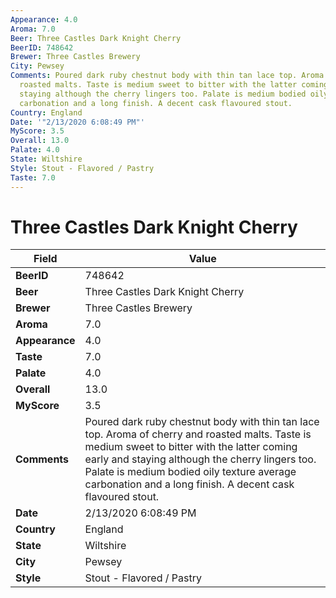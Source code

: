 ```yaml
---
Appearance: 4.0
Aroma: 7.0
Beer: Three Castles Dark Knight Cherry
BeerID: 748642
Brewer: Three Castles Brewery
City: Pewsey
Comments: Poured dark ruby chestnut body with thin tan lace top. Aroma of cherry and
  roasted malts. Taste is medium sweet to bitter with the latter coming early and
  staying although the cherry lingers too. Palate is medium bodied oily texture average
  carbonation and a long finish. A decent cask flavoured stout.
Country: England
Date: '"2/13/2020 6:08:49 PM"'
MyScore: 3.5
Overall: 13.0
Palate: 4.0
State: Wiltshire
Style: Stout - Flavored / Pastry
Taste: 7.0
---
```


# Three Castles Dark Knight Cherry

| Field         | Value |
|---------------|-------|
| **BeerID** | 748642 |
| **Beer** | Three Castles Dark Knight Cherry |
| **Brewer** | Three Castles Brewery |
| **Aroma** | 7.0 |
| **Appearance** | 4.0 |
| **Taste** | 7.0 |
| **Palate** | 4.0 |
| **Overall** | 13.0 |
| **MyScore** | 3.5 |
| **Comments** | Poured dark ruby chestnut body with thin tan lace top. Aroma of cherry and roasted malts. Taste is medium sweet to bitter with the latter coming early and staying although the cherry lingers too. Palate is medium bodied oily texture average carbonation and a long finish. A decent cask flavoured stout. |
| **Date** | 2/13/2020 6:08:49 PM |
| **Country** | England |
| **State** | Wiltshire |
| **City** | Pewsey |
| **Style** | Stout - Flavored / Pastry |
